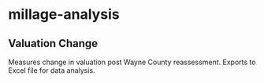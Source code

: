 # millage-analysis
## Valuation Change
Measures change in valuation post Wayne County reassessment. Exports to Excel file for data analysis.